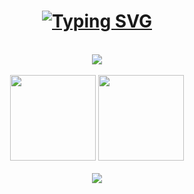 <!-- Printing -->
<h1 align="center"> 
    <a href="https://github.com/Chris-wa-He">
    <img src="https://readme-typing-svg.demolab.com?font=Caveat&size=38&pause=1000&width=460&lines=Coding+for%E2%80%A6%E2%80%A6;a+polychrome+and+promising+future" alt="Typing SVG" />
    </a>
</h1>
<br>

<div align="center" ><img order-radius="100px" src="image/Kira.gif"/></div>
<br>

<!-- Stats card -->
<div align="center"> 
<img height="137px" src="https://github-readme-stats.vercel.app/api?username=Chris-wa-He&hide_title=true&hide_border=true&title_color=FFD700&bg_color=0,ABDCFF,0396FF&show_icons=true&icon_color=FF0000&text_color=FFFFFF" /> 
<img height="137px" src="https://github-readme-stats.vercel.app/api/top-langs/?username=Chris-wa-He&hide_title=true&hide_border=true&layout=compact&langs_count=6&icon_color=FF0000&bg_color=0,ABDCFF,0396FF&text_color=FFFFFF" />
</div>
<br>

<!-- Contribution -->
<div align="center"> <img src="https://activity-graph.herokuapp.com/graph?username=Chris-wa-He&hide_title=true&theme=react" /> </div>

<!--
<div align="center"> <img height="137px" src="https://github-readme-stats.vercel.app/api?username=Chris-wa-He&hide_title=true&hide_border=true&show_icons=true&theme=cobalt" /> </div>
-->

<!--
**Chris-wa-He/Chris-wa-He** is a ✨ _special_ ✨ repository because its `README.md` (this file) appears on your GitHub profile.

Here are some ideas to get you started:

- 🔭 I’m currently working on ...
- 🌱 I’m currently learning ...
- 👯 I’m looking to collaborate on ...
- 🤔 I’m looking for help with ...
- 💬 Ask me about ...
- 📫 How to reach me: ...
- 😄 Pronouns: ...
- ⚡ Fun fact: ...
-->
